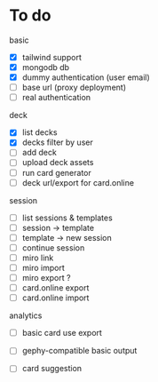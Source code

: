 # To do

basic
- [x] tailwind support
- [x] mongodb db
- [x] dummy authentication (user email)
- [ ] base url (proxy deployment)
- [ ] real authentication

deck
- [x] list decks
- [x] decks filter by user
- [ ] add deck
- [ ] upload deck assets
- [ ] run card generator
- [ ] deck url/export for card.online

session
- [ ] list sessions & templates
- [ ] session -> template
- [ ] template -> new session
- [ ] continue session
- [ ] miro link
- [ ] miro import
- [ ] miro export ?
- [ ] card.online export
- [ ] card.online import

analytics
- [ ] basic card use export
- [ ] gephy-compatible basic output
- [ ] card suggestion

